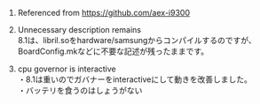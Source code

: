 
1. Referenced from https://github.com/aex-i9300

2. Unnecessary description remains <br>
 8.1は、libril.soをhardware/samsungからコンパイルするのですが、BoardConfig.mkなどに不要な記述が残ったままです。

3. cpu governor is interactive <br>
 ・8.1は重いのでガバナーをinteractiveにして動きを改善しました。<br>
 ・バッテリを食うのはしょうがない<br>

